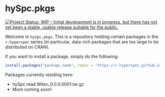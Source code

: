 # hySpc.pkgs

[![Project Status: WIP – Initial development is in progress, but there has not yet been a stable, usable release suitable for the public.](https://www.repostatus.org/badges/latest/wip.svg)](https://www.repostatus.org/#wip)

Welcome to `hySpc.pkgs`.  This is a repository holding certain packages in the `r-hyperspec` series (in particular, data-rich packages that are too large to be distributed on CRAN).

If you want to install a package, simply do the following:

```r
install.packages("package_name", repos = "https://r-hyperspec.github.io/hySpc.pkgs/")
```

Packages currently residing here:

* hySpc.read.Witec_0.0.0.0001.tar.gz
* More coming soon!
